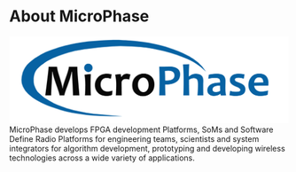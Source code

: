 # About MicroPhase
![microphase](images/microphase3-logo.svg)
MicroPhase develops FPGA development Platforms, SoMs and Software Define Radio Platforms for engineering teams, scientists and system integrators for algorithm development, prototyping and developing wireless technologies across a wide variety of applications.